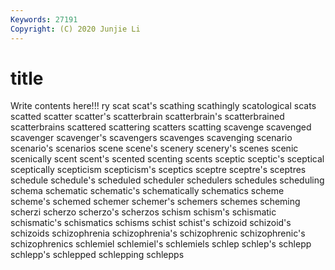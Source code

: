 ```yaml
---
Keywords: 27191
Copyright: (C) 2020 Junjie Li
---
```


# title

Write contents here!!!
ry 
scat
scat's 
scathing 
scathingly 
scatological 
scats 
scatted 
scatter 
scatter's 
scatterbrain 
scatterbrain's
scatterbrained 
scatterbrains 
scattered 
scattering 
scatters 
scatting 
scavenge 
scavenged 
scavenger 
scavenger's
scavengers 
scavenges 
scavenging 
scenario 
scenario's 
scenarios 
scene 
scene's 
scenery 
scenery's
scenes 
scenic 
scenically 
scent 
scent's 
scented 
scenting 
scents 
sceptic 
sceptic's
sceptical 
sceptically 
scepticism 
scepticism's 
sceptics 
sceptre 
sceptre's 
sceptres 
schedule 
schedule's
scheduled 
scheduler 
schedulers 
schedules 
scheduling 
schema 
schematic 
schematic's 
schematically 
schematics
scheme 
scheme's 
schemed 
schemer 
schemer's 
schemers 
schemes 
scheming 
scherzi 
scherzo
scherzo's 
scherzos 
schism 
schism's 
schismatic 
schismatic's 
schismatics 
schisms 
schist 
schist's
schizoid 
schizoid's 
schizoids 
schizophrenia 
schizophrenia's 
schizophrenic 
schizophrenic's 
schizophrenics 
schlemiel 
schlemiel's
schlemiels 
schlep 
schlep's 
schlepp 
schlepp's 
schlepped 
schlepping 
schlepps 

